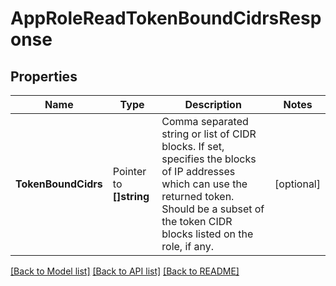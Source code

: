 # AppRoleReadTokenBoundCidrsResponse


## Properties

Name | Type | Description | Notes
------------ | ------------- | ------------- | -------------
**TokenBoundCidrs** | Pointer to **[]string** | Comma separated string or list of CIDR blocks. If set, specifies the blocks of IP addresses which can use the returned token. Should be a subset of the token CIDR blocks listed on the role, if any. | [optional] 





[[Back to Model list]](../README.md#documentation-for-models) [[Back to API list]](../README.md#documentation-for-api-endpoints) [[Back to README]](../README.md)


